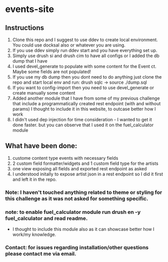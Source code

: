 # events-site

## Instructions

1. Clone this repo and I suggest to use ddev to create local environment. You could use docksal also or whatever you are using.
2. If you use ddev simply run ddev start and you have everything set up.
3. Simply use drush si and drush cim to have all configs or I added the db dump that I have
4. I used devel_generate to populate with some content for the Event ct. Maybe some fields are not populated!
5. If you use my db dump then you dont need to do anything just clone the repo and start local env and run: drush sqlc -> source ./dump.sql
6. If you want to config-import then you need to use devel_generate or create manually some content
7. Added another module that I have from some of my previous challenge that include a programmatically created rest endpoint (with and without params)
I thought to include it in this website, to outcase better how I work
8. I didn't used dep injection for time consideration - I wanted to get it done faster. but you can observe that I used it on the fuel_calculator module

## What have been done:
1. custome content type events with necessary fields
2. 2 custom field formatter/widgets and 1 custom field type for the artists
3. one view exposing all fields and exported rest endpoint as asked
4. I understood initally to expose artist json in a rest endpoint so I did it first and left it in the repo.

### Note: I haven't touched anything related to theme or styling for this challenge as it was not asked for something specific.

### note: to enable fuel_calculator module run drush en -y fuel_calculator and read readme.
- I thought to include this module also as it can showcase better how I work/my knowledge.

### Contact: for issues regarding installation/other questions please contact me via email.
